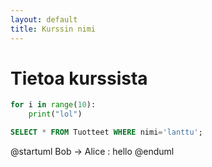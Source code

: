 ```yaml
---
layout: default
title: Kurssin nimi
---
```

# Tietoa kurssista

```python
for i in range(10):
	print("lol")
```
```sql
SELECT * FROM Tuotteet WHERE nimi='lanttu';
```

@startuml
Bob -> Alice : hello
@enduml